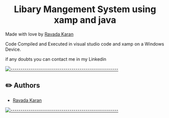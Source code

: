 <h1 align="center">Libary Mangement System using xamp and java</h1>
<p> Made with love by <a href="https://www.linkedin.com/in/ravada-karan-6626311b7" target="_blank">Ravada Karan</a></p>
<p>Code Compiled and Executed in visual studio code and xamp on a Windows Device.</p>
<p>if any doubts you can contact me in my Linkedin</p>


[![-----------------------------------------------------](https://raw.githubusercontent.com/andreasbm/readme/master/assets/lines/colored.png)](#-authors-a-name--authorsa)

## :pencil2: Authors 

- [Ravada Karan](https://www.linkedin.com/in/ravada-karan-6626311b7)

[![-----------------------------------------------------](https://raw.githubusercontent.com/andreasbm/readme/master/assets/lines/colored.png)](#-built-using-a-name--built_usinga)

</div>
